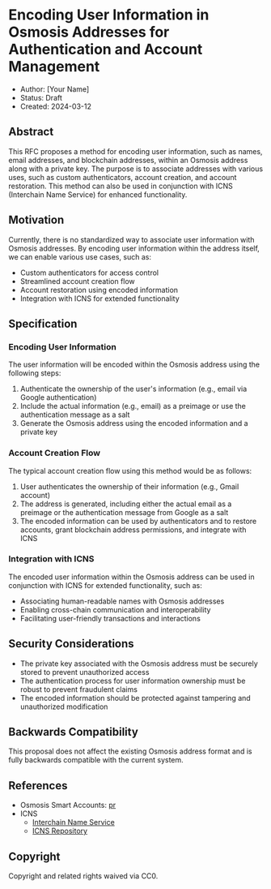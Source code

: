 # Encoding User Information in Osmosis Addresses for Authentication and Account Management

- Author: [Your Name]
- Status: Draft
- Created: 2024-03-12

## Abstract

This RFC proposes a method for encoding user information, such as names, email addresses, and blockchain addresses, within an Osmosis address along with a private key. The purpose is to associate addresses with various uses, such as custom authenticators, account creation, and account restoration. This method can also be used in conjunction with ICNS (Interchain Name Service) for enhanced functionality.

## Motivation


Currently, there is no standardized way to associate user information with Osmosis addresses. By encoding user information within the address itself, we can enable various use cases, such as:

- Custom authenticators for access control
- Streamlined account creation flow
- Account restoration using encoded information
- Integration with ICNS for extended functionality

## Specification

### Encoding User Information

The user information will be encoded within the Osmosis address using the following steps:

1. Authenticate the ownership of the user's information (e.g., email via Google authentication)
2. Include the actual information (e.g., email) as a preimage or use the authentication message as a salt
3. Generate the Osmosis address using the encoded information and a private key

### Account Creation Flow

The typical account creation flow using this method would be as follows:

1. User authenticates the ownership of their information (e.g., Gmail account)
2. The address is generated, including either the actual email as a preimage or the authentication message from Google as a salt
3. The encoded information can be used by authenticators and to restore accounts, grant blockchain address permissions, and integrate with ICNS

### Integration with ICNS

The encoded user information within the Osmosis address can be used in conjunction with ICNS for extended functionality, such as:

- Associating human-readable names with Osmosis addresses
- Enabling cross-chain communication and interoperability
- Facilitating user-friendly transactions and interactions

## Security Considerations

- The private key associated with the Osmosis address must be securely stored to prevent unauthorized access
- The authentication process for user information ownership must be robust to prevent fraudulent claims
- The encoded information should be protected against tampering and unauthorized modification

## Backwards Compatibility

This proposal does not affect the existing Osmosis address format and is fully backwards compatible with the current system.

## References

- Osmosis Smart Accounts: [pr](https://github.com/osmosis-labs/osmosis/pull/7005)
- ICNS 
  - [Interchain Name Service](https://www.icns.xyz)
  - [ICNS Repository](https://github.com/osmosis-labs/icns)

## Copyright

Copyright and related rights waived via CC0.